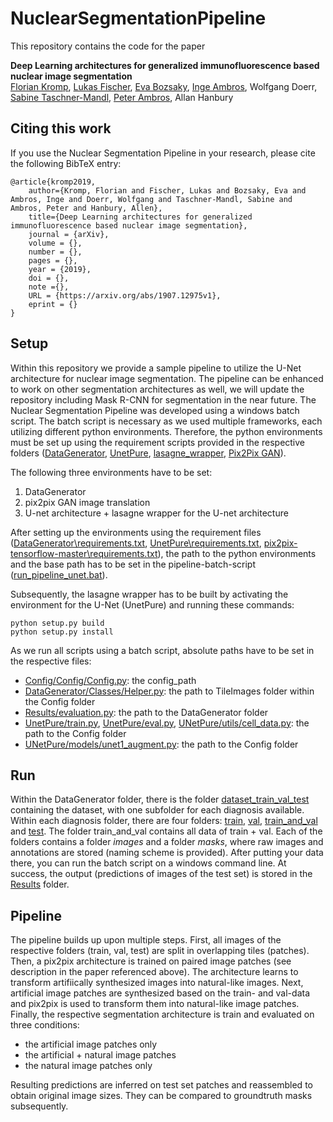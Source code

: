 # NuclearSegmentationPipeline

This repository contains the code for the paper

**Deep Learning architectures for generalized immunofluorescence based nuclear image segmentation**
<br>
[Florian Kromp](http://science.ccri.at/contact-us/contact-details/), [Lukas Fischer](https://www.scch.at/en/team/person_id/207), [Eva Bozsaky](http://science.ccri.at/contact-us/contact-details/), [Inge Ambros](http://science.ccri.at/contact-us/contact-details/), Wolfgang Doerr, [Sabine Taschner-Mandl](http://science.ccri.at/contact-us/contact-details/), [Peter Ambros](http://science.ccri.at/contact-us/contact-details/), Allan Hanbury

## Citing this work

If you use the Nuclear Segmentation Pipeline in your research, please cite the following BibTeX entry:

```
@article{kromp2019,
    author={Kromp, Florian and Fischer, Lukas and Bozsaky, Eva and Ambros, Inge and Doerr, Wolfgang and Taschner-Mandl, Sabine and Ambros, Peter and Hanbury, Allen},
    title={Deep Learning architectures for generalized immunofluorescence based nuclear image segmentation},
    journal = {arXiv},
    volume = {},
    number = {},
    pages = {},
    year = {2019},
    doi = {},
    note ={},
    URL = {https://arxiv.org/abs/1907.12975v1},
    eprint = {}
}
```

## Setup
Within this repository we provide a sample pipeline to utilize the U-Net architecture for nuclear image segmentation. The pipeline can be enhanced to work on other segmentation architectures as well,
we will update the repository including Mask R-CNN for segmentation in the near future.
The Nuclear Segmentation Pipeline was developed using a windows batch script. The batch script is necessary as we used multiple frameworks, each utilizing different python environments.
Therefore, the python environments must be set up using the requirement scripts provided in the respective folders ([DataGenerator](DataGenerator), [UnetPure](UnetPure), [lasagne_wrapper](lasagne_wrapper), [Pix2Pix GAN](pix2pix-tensorflow-master)). 

The following three environments have to be set: 
1. DataGenerator 
2. pix2pix GAN image translation 
3. U-net architecture + lasagne wrapper for the U-net architecture

After setting up the environments using the requirement files ([DataGenerator\requirements.txt](DataGenerator/requirements.txt), [UnetPure\requirements.txt](UnetPure/requirements.txt), [pix2pix-tensorflow-master\requirements.txt](pix2pix-tensorflow-master/requirements.txt)), the path to the python environments and the base path has to be set in the pipeline-batch-script ([run_pipeline_unet.bat](run_pipeline_unet.bat)).

Subsequently, the lasagne wrapper has to be built by activating the environment for the U-Net (UnetPure) and running these commands:
```
python setup.py build
python setup.py install
```

As we run all scripts using a batch script, absolute paths have to be set in the respective files: 
* [Config/Config/Config.py](Config/Config/Config.py): the config_path
* [DataGenerator/Classes/Helper.py](DataGenerator/Classes/Helper.py): the path to TileImages folder within the Config folder
* [Results/evaluation.py](Results/evaluation.py): the path to the DataGenerator folder
* [UnetPure/train.py](UnetPure/train.py), [UnetPure/eval.py](UnetPure/eval.py), [UNetPure/utils/cell_data.py](UnetPure/utils/cell_data.py): the path to the Config folder
* [UNetPure/models/unet1_augment.py](UnetPure/models/unet1_augment.py): the path to the Config folder

## Run 
Within the DataGenerator folder, there is the folder [dataset_train_val_test](DataGenerator/dataset_train_val_test) containing the dataset, with one subfolder for each diagnosis available.
Within each diagnosis folder, there are four folders: [train](DataGenerator/dataset_train_val_test/train), [val](DataGenerator/dataset_train_val_test/val), [train_and_val](DataGenerator/dataset_train_val_test/train_and_val) and [test](DataGenerator/dataset_train_val_test/test). The folder train_and_val contains all data of train + val.
Each of the folders contains a folder *images* and a folder *masks*, where raw images and annotations are stored (naming scheme is provided).
After putting your data there, you can run the batch script on a windows command line.
At success, the output (predictions of images of the test set) is stored in the [Results](Results) folder.

## Pipeline
The pipeline builds up upon multiple steps.
First, all images of the respective folders (train, val, test) are split in overlapping tiles (patches).
Then, a pix2pix architecture is trained on paired image patches (see description in the paper referenced above). The architecture learns to transform artifiically synthesized images into natural-like images.
Next, artificial image patches are synthesized based on the train- and val-data and pix2pix is used to transform them into natural-like image patches.
Finally, the respective segmentation architecture is train and evaluated on three conditions: 
- the artificial image patches only
- the artificial + natural image patches
- the natural image patches only
<p>Resulting predictions are inferred on test set patches and reassembled to obtain original image sizes.
They can be compared to groundtruth masks subsequently.
